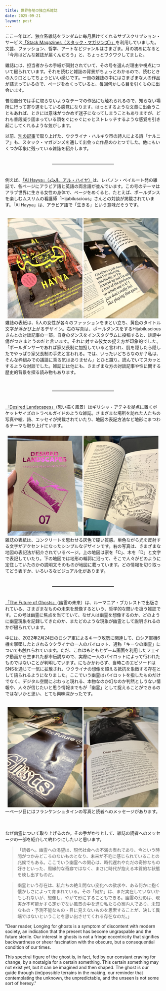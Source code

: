 ```yaml
---
title: 世界各地の独立系雑誌
date: 2025-09-21
layout: post
---
```



ここ一年ほど、独立系雑誌をランダムに毎月届けてくれるサブスクリプション・サービス[「Stack Magazines（スタック・マガジンズ）」](https://stackmagazines.com/shop/)を利用していました。文芸、ファッション、哲学、アートなどジャンルはさまざま。月の初めになると「今月はどんな雑誌が届くんだろう」と、ちょっとワクワクしてました。 

雑誌には、担当者からの手紙が同封されていて、その号を選んだ理由や視点について綴られています。それを読むと雑誌の背景がちょっとわかるので、読むときの入り口としてちょうどいい感じです。一冊の雑誌の中にはさまざまな人の作品が詰まっているので、ページをめくっていると、毎回何かしら目を引くものに出会います。

普段自分では手に取らないようなテーマの作品にも触れられるので、知らない場所に行って寄り道をしている感覚になります。はっとするような文章に出会うこともあれば、ときには意味がつかめず迷子になってしまうこともありますが、どれも普段凝り固まっている頭をぐにゃぐにゃとストレッチするような感覚を引き起こしてくれるような気がします。

以前、[別の記事](/2025/09/15/narnia)で取り上げた、ウクライナ・ハルキウ市の詩人による詩「ナルニア」も、スタック・マガジンズを通して出会った作品のひとつでした。他にもいくつか印象に残っている雑誌を紹介します。



<!-- add some line break, horizontal line, and another break -->
<div style="margin-top: 40px;"></div>
<hr style="width: 200px; margin: 10px auto; border: 0; border-top: 1px solid grey;">
<div style="margin-top: 40px;"></div>


例えば、[「Al Hayya」（الحيّة、アル・ハイヤ）](https://stackmagazines.com/magazine/al-hayya-2/)は、レバノン・ベイルート発の雑誌で、各ページにアラビア語と英語の両言語が並んでいます。この号のテーマはアラブ世界に生きる女性の身体で、ページをめくると、たとえば、ポールダンスを楽しむムスリムの看護師「Hijabiluscious」さんとの対談が掲載されています。「Al Hayya」は、アラビア語で「生きる」という意味だそうです。

<div style="display: flex; gap: 10px; justify-content: center; margin-bottom: 20px;">
</div>

<div style="text-align: center;">
  <img src="/images/women1.jpg" alt="アル・ハイヤの雑誌の表紙には、アラブ世界に住む5人の女性がそれぞれ異なるファッションをまとって立っています。中央の女性は青いミニスカートのドレスにハイヒールを履き、腰に手を当てています。雑誌のタイトルは黄色で大きく、アラビア語と英語で表記されています。左側には18歳以上向けの内容であることが示されています。" style="max-width: 48%; height: auto;" />
  <img src="/images/women2.jpg" alt="雑誌をめくると、対談の一部があり、左ページにはヒジャブ姿でポールダンスをする女性の写真と彼女の英語の発言が掲載されています。右ページには同じ内容がアラビア語で書かれています。" style="max-width: 48%; height: auto;" />
  <figcaption style="text-align: justify;">雑誌の表紙は、5人の女性が各々のファッションをまとい立ち、黄色のタイトル文字が浮かび上がるデザイン。右の写真は、ポールダンスをするHijabilusciousさんとの対談記事の一部。自身のダンスをインスタグラムに投稿すると、誹謗中傷がつきまとうのだと言います。それに対する彼女の捉え方が印象的でした。「ポールダンサーであれば家父長制に加担していると言われ、肌を隠したら隠したでやっぱり家父長制の手先と言われる。では、いったいどちらなのか？私は、そんな枠組みでの議論に乗る気はありません」とひと蹴り。読んでいてスカッとするような対談でした。雑誌には他にも、さまざまな方の対談記事や性に関する歴史的背景を探る読み物もあります。</figcaption>
</div>

<div style="display: flex; gap: 10px; justify-content: center; margin-bottom: 50px;">
</div>



<!-- add some line break, horizontal line, and another break -->
<div style="margin-top: 40px;"></div>
<hr style="width: 200px; margin: 10px auto; border: 0; border-top: 1px solid grey;">
<div style="margin-top: 40px;"></div>


[「Desired Landscapes」](https://stackmagazines.com/magazine/desired-landscapes-7/)（思い描く風景）はギリシャ・アテネを拠点に置くポケットサイズのトラベルガイドのような雑誌。さまざまな場所を訪れた人たちの写真や絵、詩、エッセイが掲載されていたり、地図の表記方法など地形にまつわるテーマも取り上げています。

<div style="display: flex; gap: 10px; justify-content: center; margin-bottom: 10px;">
</div>
<div style="text-align: center;">
  <img src="/images/landscapes1.jpg" alt="雑誌の表紙は、コンクリートを思わせる灰色で硬い質感。単色ながら光を反射する文字がアクセントになったシンプルなデザインです。" style="max-width: 48%; height: auto;" />
  <img src="/images/landscapes2.jpg" alt="さまざまな地図の表記法が紹介されているページ。上の地図は家を「C」、木を「D」と文字で表記していたり。下の地図では地形の輪郭に沿って、そこで人々がどのように定住していたのかの説明文そのものが地図に載っています。どの情報を切り取ってどう表すか、いろいろなビジュアル化があります。" style="max-width: 48%; height: auto;" />
  <figcaption style="text-align: justify;">雑誌の表紙は、コンクリートを思わせる灰色で硬い質感。単色ながら光を反射する文字がアクセントになったシンプルなデザインです。右の写真は、さまざまな地図の表記法が紹介されているページ。上の地図は家を「C」、木を「D」と文字で表記していたり。下の地図では地形の輪郭に沿って、そこで人々がどのように定住していたのかの説明文そのものが地図に載っています。どの情報を切り取ってどう表すか、いろいろなビジュアル化があります。　</figcaption>
</div>
<div style="display: flex; gap: 10px; justify-content: center; margin-bottom: 20px;">
</div>




<!-- add some line break, horizontal line, and another break -->
<div style="margin-top: 40px;"></div>
<hr style="width: 200px; margin: 10px auto; border: 0; border-top: 1px solid grey;">
<div style="margin-top: 40px;"></div>


[「The Future of Ghosts」](https://kajetjournal.com/thefutureof/product/the-future-of-ghosts/)（幽霊の未来）は、ルーマニア・ブカレストで出版されている、さまざまなものの未来を想像するという、哲学的な問いを扱う雑誌です。この号は幽霊に焦点を当てていて、なぜ人は幽霊を想像するのか、どのように幽霊現象を記録してきたのか、またどのような現象が幽霊として説明されるのかが綴られています。

中には、2022年2月24日のロシア軍によるキーウ攻勢に関連して、ロシア軍機6機を撃墜したとされるウクライナの一人のパイロット、通称「キーウの幽霊」についても触れられています。ただ、これはもともとゲーム画面を利用したフェイク動画から生まれた都市伝説なので、実際に一人のパイロットによって行われたものではないことが判明しています。にもかかわらず、当時このエピソードはSNSを通じて一気に拡散され、ウクライナの想像を超える抵抗を象徴する存在として語られるようになりました。ここでいう幽霊はパイロットを指したものだけでなく、デジタル空間にぶわっと現れる、本物なのか幻なのか判然としうない情報や、人々が信じたいと思う情報までもが「幽霊」として捉えることができるのではないかと思い、とても興味深かったです。


<div style="display: flex; gap: 10px; justify-content: center; margin-bottom: 20px;">
</div>

<div style="text-align: center;">
  <img src="/images/ghosts1.jpg" alt="表紙には灰色の人間の顔が大きくアップで映し出されており、タイトル文字の背景には、亡霊のようにぼんやりと滲む白い光のエフェクトがかかっています。" style="max-width: 48%; height: auto;" />
  <img src="/images/ghosts2.jpg" alt="読者に向けられた一ページ目。フランケンシュタインの写真とメッセージが掲載されている。" style="max-width: 48%; height: auto;" />
  <figcaption style="text-align: justify;">一ページ目にはフランケンシュタインの写真と読者へのメッセージがあります。</figcaption>
</div>

<div style="display: flex; gap: 10px; justify-content: center; margin-bottom: 50px;">
</div>

なぜ幽霊について取り上げるのか。その手がかりとして、雑誌の読者へのメッセージの一部を紹介して終わりにしたいと思います。  
>「読者へ。幽霊への渇望は、現代社会への不満の表れであり、今という時間がつかみどころのないものとなり、未来が不毛に感じられていることの兆候でもある。ここでいう幽霊への関心は、時代遅れやただの奇妙なもの好きといった、周縁的な奇癖ではなく、まさに時代が抱える本質的な状態を映し出すものだ。

> 幽霊という存在は、私たちの絶え間ない変化への欲求や、ある何かに抱く懐かしさによって育まれている。その「何か」は、まだ実在していないかもしれないが、想像し、やがて形にすることもできる。幽霊の幻影は、現実か不可能かすら定かでない風景の中を進む私たちの案内人であり、未知なもの・予測不能なもの・目に見えないものを思索することが、決して異端ではないということを思い出させてくれる存在なのだ。」


"Dear reader, Longing for ghosts is a symptom of discontent with modern society, an indication that the present has become ungraspable and the future sterile. Our interest in ghosts is not a fringe eccentricity that signifies backwardness or sheer fascination with the obscure, but a consequential condition of our times. 

This spectral figure of the ghost is, in fact, fed by our constant craving for change, by a nostalgia for a certain something. This certain something may not exist yet, but it can be imagined and then shaped. The ghost is our guide through (im)possible terrains in the making, our reminder that contemplating the unknown, the unpredictable, and the unseen is not some sort of heresy."

